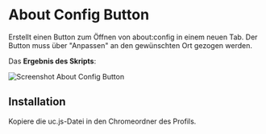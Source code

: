 # About Config Button
Erstellt einen Button zum Öffnen von about:config in einem neuen Tab. Der Button muss über "Anpassen" an den gewünschten Ort gezogen werden.

Das **Ergebnis des Skripts**:

![Screenshot About Config Button](https://github.com/ardiman/userChrome.js/raw/master/aboutconfigbutton/scr_aboutconfigbutton.png)

## Installation
Kopiere die uc.js-Datei in den Chromeordner des Profils.